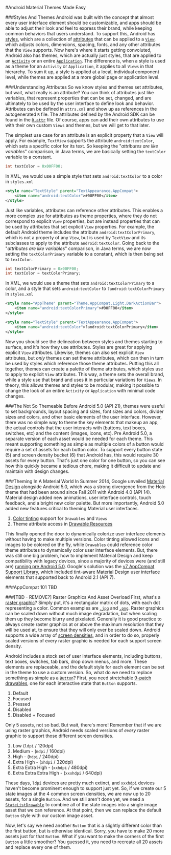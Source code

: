 #Android Material Themes Made Easy

###Styles And Themes
Android was built with the concept that almost every user interface element should be customizable, and apps should be able to adjust their look and feel to express their brand, while keeping common behaviors that users understand. To support this, Android has [styles](http://developer.android.com/guide/topics/resources/style-resource.html), which are a collection of [attributes](http://developer.android.com/training/custom-views/create-view.html#customattr) that can be applied to a [`View`](http://developer.android.com/reference/android/view/View.html), which adjusts colors, dimensions, spacing, fonts, and any other attributes that the `View` supports. Now here's where it starts getting convoluted, Android also has themes, which are actually just styles, that are applied to an [`Activity`](http://developer.android.com/reference/android/app/Activity.html) or an entire [`Application`](http://developer.android.com/reference/android/app/Application.html). The difference is, when a style is used as a theme for an `Activity` or `Application`, it applies to all `Views` in that hierarchy. To sum it up, a style is applied at a local, individual component level, while themes are applied at a more global page or application level.

###Understanding Attributes
So we know styles and themes set attributes, but wait, what really is an attribute? You can think of attributes just like variables, that represent properties that can be set, changed, and are ultimately to be used by the user interface to define look and behavior. Attributes can be defined in `attrs.xml` and show up as references in the autogenerated `R` file. The attributes defined by the Android SDK can be found in the [`R.attr`](http://developer.android.com/reference/android/R.attr.html) file. Of course, apps can add their own attributes to use with their own custom `Views` and themes, but we will get to that later.

The simplest use case for an attribute is an explicit property that a `View` will apply. For example, `TextView` supports the attribute `android:textColor`, which sets a specific color for its text. So keeping the "*attributes are like variables*" comparison, in Java terms, we are basically setting the `textColor` variable to a constant.

```java
int textColor = 0x00FF00;
```

In XML, we would use a simple style that sets `android:textColor` to a color in `styles.xml`

```xml
<style name="TextStyle" parent="TextAppearance.AppCompat">
	<item name="android:textColor">#00FF00</item>
</style>
```

Just like variables, attributes can reference other attributes. This enables a more complex use for attributes as theme properties, where they do not correspond to explicit `View` properties, but are instead properties that can be used by attributes that set explicit `View` properties. For example, the default Android theme includes the attribute `android:textColorPrimary`, which is not a property of any `View`, but is used by `TextView` and its subclasses to apply to the attribute `android:textColor`. Going back to the "*attributes are like variables*" comparison, in Java terms, we are now setting the `textColorPrimary` variable to a constant, which is then being set to `textColor`.

```java
int textColorPrimary = 0x00FF00;
int textColor = textColorPrimary;
```

In XML, we would use a theme that sets `android:textColorPrimary` to a color, and a style that sets `android:textColor` to `?android:textColorPrimary` in `styles.xml`

```xml
<style name="AppTheme" parent="Theme.AppCompat.Light.DarkActionBar">
	<item name="android:textColorPrimary">#00FF00</item>
</style>

<style name="TextStyle" parent="TextAppearance.AppCompat">
	<item name="android:textColor">?android:textColorPrimary</item>
</style>
```

Now you should see the delineation between styles and themes starting to surface, and it's how they use attributes. Styles are great for applying explicit `View` attributes. Likewise, themes can also set explicit `View` attributes, but *only* themes can set theme attributes, which can then in turn be used by styles which reference those theme attributes. Putting this all together, themes can create a palette of theme attributes, which styles use to apply to explicit `View` attributes. This way, a theme sets the overall brand, while a style use that brand and uses it in particular variations for  `Views`. In theory, this allows themes and styles to be modular, making it possible to change the look of an entire `Activity` or `Application` with minimal code changes. 

###The Not So Themeable 
Before Android 5.0 (API 21), themes were useful to set backgrounds, layout spacing and sizes, font sizes and colors, divider sizes and colors, and other basic elements of the user interface. However, there was no simple way to theme the key elements that makeup an app, the actual controls that the user interacts with (buttons, text boxes, switches, etc) and the content (images, icons, etc). Pre Android 5.0, a separate version of each asset would be needed for each theme. This meant supporting something as simple as multiple colors of a button would require a set of assets for each button color. To support every button state (5) and screen density bucket (6) that Android has, this would require 30 assets for every button. That's just one color for one button, so you can see how this quickly became a tedious chore, making it difficult to update and maintain with design changes.

###Theming In A Material World
In Summer 2014, Google unveiled [Material Design](https://www.google.com/design/spec/material-design/introduction.html) alongside Android 5.0, which was a strong divergence from the Holo theme that had been around since Fall 2011 with Android 4.0 (API 14). Material design added new animations, user interface controls, touch feedback, and a bright new color palette. But more importantly, Android 5.0 added new features critical to theming Material user interfaces.

1. [Color tinting](http://developer.android.com/training/material/drawables.html#DrawableTint)  support for `Drawables` and `Views`
2. Theme attribute access in [Drawable Resources](http://developer.android.com/guide/topics/resources/drawable-resource.html)

This finally opened the door to dynamically colorize user interface elements without having to make multiple versions. Color tinting allowed icons and images to be colored on the fly, while `Drawables` could reference color theme attributes to dynamically color user interface elements. But, there was still one big problem, how to implement Material Design and keep compatibility with legacy devices, since a majority of devices were (and still are) [running pre Android 5.0](http://developer.android.com/about/dashboards/index.html). Google's solution was the [v7 AppCompat Support Library](http://developer.android.com/tools/support-library/features.html#v7-appcompat), which included tint-aware Material Design user interface elements that supported back to Android 2.1 (API 7).

###AppCompat 101
TBD


###[TBD - REMOVE?] Raster Graphics And Asset Overload
First, what's a [raster graphic](https://en.wikipedia.org/wiki/Raster_graphics)? Simply put, it's a rectangular matrix of dots, with each dot representing a color. Common examples are [`.jpg`](https://en.wikipedia.org/wiki/JPEG) and [`.png`](https://en.wikipedia.org/wiki/Portable_Network_Graphics). Raster graphics can be scaled down without much image degradation, but when scaling them up they become blurry and pixelated. Generally it is good practice to always create raster graphics at or above the maximum resolution that they will be used at, to ensure that they will only ever be scaled down. Android supports a wide array of [screen densities](https://www.captechconsulting.com/blogs/understanding-density-independence-in-android), and in order to do so, properly scaled versions of every raster graphic is needed for each support screen density. 

Android includes a stock set of user interface elements, including buttons, text boxes, switches, tab bars, drop down menus, and more. These elements are replaceable, and the default style for each element can be set in the theme to use a custom version. So, what do we need to replace something as simple as a [`Button`](http://developer.android.com/reference/android/widget/Button.html)? First, you need stretchable [9-patch drawables](http://developer.android.com/guide/topics/graphics/2d-graphics.html#nine-patch), one for each interactive state that `Button` supports. 

1. Default
2. Focused
3. Pressed
4. Disabled
5. Disabled + Focused

Only 5 assets, not so bad. But wait, there's more! Remember that if we are using raster graphics, Android needs scaled versions of *every* raster graphic to support those different screen densities.

1. Low (`ldpi` / 120dpi) 
2. Medium - (`mdpi` / 160dpi) 
3. High - (`hdpi` / 240dpi) 
4. Extra High - (`xhdpi` / 320dpi) 
5. Extra Extra High - (`xxhdpi` / 480dpi) 
6. Extra Extra Extra High - (`xxxhdpi` / 640dpi) 

These days, `ldpi` devices are pretty much extinct, and `xxxhdpi` devices haven't become prominent enough to support just yet. So, if we create our 5 state images at the 4 common screen densities, we are now up to 20 assets, for a single `Button`. And we still aren't done yet, we need a [`StateListDrawable`](http://developer.android.com/guide/topics/resources/drawable-resource.html#StateList) to combine all of the state images into a single image asset that we can reference. At that point, then we can replace the default `Button` style with our custom image asset.

Now, let's say we need another `Button` that is a slightly different color than the first button, but is otherwise identical. Sorry, you have to make 20 more assets just for that `Button`. What if you want to make the corners of the first `Button` a little smoother? You guessed it, you need to recreate all 20 assets and replace every one of them.